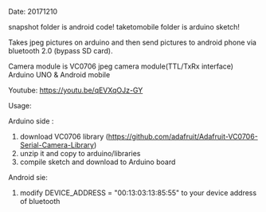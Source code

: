 
  Date: 20171210
  
  snapshot folder is android code!
  taketomobile folder is arduino sketch!

  Takes jpeg pictures on arduino and then send pictures to android phone via bluetooth 2.0 (bypass SD card).

  Camera module is VC0706 jpeg camera module(TTL/TxRx interface)
  Arduino UNO & Android mobile

  Youtube: https://youtu.be/qEVXqOJz-GY  

  Usage: 

  Arduino side :
  1. download VC0706 library (https://github.com/adafruit/Adafruit-VC0706-Serial-Camera-Library)
  2. unzip it and copy to arduino/libraries
  3. compile sketch and download to Arduino board

  Android sie:
  1. modify DEVICE_ADDRESS = "00:13:03:13:85:55" to your device address of bluetooth
  

